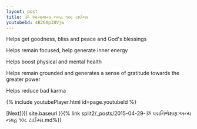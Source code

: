 ```yaml
---
layout: post
title: ૐ આયામાયા નમહ ૧૦૮ ટાઈમ્સ
youtubeId: 4B26Ap38Vjw
---
```

 
 
Helps get goodness, bliss and peace and God's blessings
 
Helps remain focused, help generate inner energy 
 
Helps boost physical and mental health 
 
Helps remain grounded and generates a sense of gratitude towards the greater power 
 
Helps reduce bad karma
 
 
 
 


{% include youtubePlayer.html id=page.youtubeId %}
 
[Next]({{ site.baseurl }}{% link  split2/_posts/2015-04-29-ૐ પદ્મનિભેક્ષણઃઅન્ય નમહ ૧૦૮ ટાઈમ્સ.md%})
 
